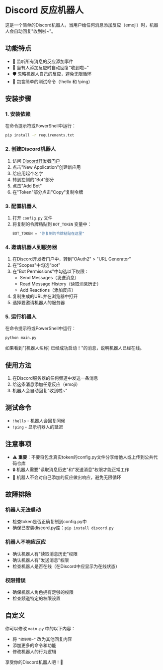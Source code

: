 # Discord 反应机器人

这是一个简单的Discord机器人，当用户给任何消息添加反应（emoji）时，机器人会自动回复"收到啦~"。

## 功能特点

- 💫 监听所有消息的反应添加事件
- 🤖 当有人添加反应时自动回复"收到啦~"
- 🛡️ 忽略机器人自己的反应，避免无限循环
- 📝 包含简单的测试命令（!hello 和 !ping）

## 安装步骤

### 1. 安装依赖

在命令提示符或PowerShell中运行：

```cmd
pip install -r requirements.txt
```

### 2. 创建Discord机器人

1. 访问 [Discord开发者门户](https://discord.com/developers/applications)
2. 点击"New Application"创建新应用
3. 给应用起个名字
4. 转到左侧的"Bot"部分
5. 点击"Add Bot"
6. 在"Token"部分点击"Copy"复制令牌

### 3. 配置机器人

1. 打开 `config.py` 文件
2. 将复制的令牌粘贴到 `BOT_TOKEN` 变量中：
   ```python
   BOT_TOKEN = "你复制的令牌粘贴在这里"
   ```

### 4. 邀请机器人到服务器

1. 在Discord开发者门户中，转到"OAuth2" > "URL Generator"
2. 在"Scopes"中勾选"bot"
3. 在"Bot Permissions"中勾选以下权限：
   - Send Messages（发送消息）
   - Read Message History（读取消息历史）
   - Add Reactions（添加反应）
4. 复制生成的URL并在浏览器中打开
5. 选择要邀请机器人的服务器

### 5. 运行机器人

在命令提示符或PowerShell中运行：

```cmd
python main.py
```

如果看到"[机器人名称] 已经成功启动！"的消息，说明机器人已经在线。

## 使用方法

1. 在Discord服务器的任何频道中发送一条消息
2. 给这条消息添加任意反应（emoji）
3. 机器人会自动回复"收到啦~"

## 测试命令

- `!hello` - 机器人会回复问候
- `!ping` - 显示机器人的延迟

## 注意事项

- ⚠️ **重要**：不要将包含真实token的config.py文件分享给他人或上传到公共代码仓库
- 🔒 机器人需要"读取消息历史"和"发送消息"权限才能正常工作
- 🚫 机器人不会对自己添加的反应做出响应，避免无限循环

## 故障排除

### 机器人无法启动
- 检查token是否正确复制到config.py中
- 确保已安装discord.py库：`pip install discord.py`

### 机器人不响应反应
- 确认机器人有"读取消息历史"权限
- 确认机器人有"发送消息"权限
- 检查机器人是否在线（在Discord中应显示为在线状态）

### 权限错误
- 确保机器人角色拥有足够的权限
- 检查频道特定的权限设置

## 自定义

你可以修改 `main.py` 中的以下内容：
- 将 `"收到啦~"` 改为其他回复内容
- 添加更多的命令和功能
- 修改机器人的行为逻辑

享受你的Discord机器人吧！🎉
